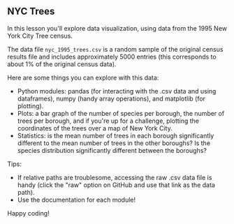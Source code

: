 ## NYC Trees
In this lesson you'll explore data visualization, using data from the 1995 New York City Tree census. 

The data file ```nyc_1995_trees.csv``` is a random sample of the original census results file and includes approximately 5000 entries (this corresponds to about 1% of the original census data). 

Here are some things you can explore with this data: 
* Python modules: pandas (for interacting with the .csv data and using dataframes), numpy (handy array operations), and matplotlib (for plotting).
* Plots: a bar graph of the number of species per borough, the number of trees per borough, and if you're up for a challenge, plotting the coordinates of the trees over a map of New York City. 
* Statistics: is the mean number of trees in each borough significantly different to the mean number of trees in the other boroughs? Is the species distribution significantly different between the boroughs? 

Tips: 
* If relative paths are troublesome, accessing the raw .csv data file is handy (click the "raw" option on GitHub and use that link as the data path). 
* Use the documentation for each module!

Happy coding!
